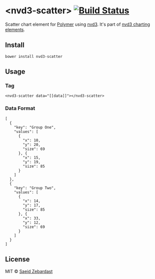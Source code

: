 # &lt;nvd3-scatter&gt; [![Build Status](https://travis-ci.org/saeidzebardast/nvd3-scatter.svg?branch=master)](https://travis-ci.org/saeidzebardast/nvd3-scatter)

Scatter chart element for [Polymer](https://www.polymer-project.org) using [nvd3](http://nvd3.org/). It's part of [nvd3 charting elements](https://github.com/saeidzebardast/nvd3-elements). 

## Install

```
bower install nvd3-scatter
```

## Usage

### Tag

```
<nvd3-scatter data="[[data]]"></nvd3-scatter>
```

### Data Format

```
[
  {
    "key": "Group One",
    "values": [
      {
        "x": 10,
        "y": 20,
        "size": 69
      }, {
        "x": 15,
        "y": 19,
        "size": 85
      }
    ]
  },
  {
    "key": "Group Two",
    "values": [
      {
        "x": 14,
        "y": 17,
        "size": 85
      }, {
        "x": 33,
        "y": 12,
        "size": 69
      }
    ]
  }
]
```

## License

MIT © [Saeid Zebardast](http://zebardast.com)
